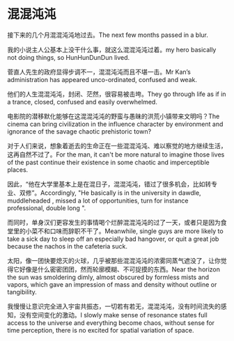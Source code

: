# 混混沌沌

<p><span class="chinese">接下来的几个月混混沌沌地过去。</span><span class="english">The next few months passed in a blur.</span></p>

<p><span class="chinese">我的小说主人公基本上没干什么事，就这么混混沌沌过着。</span><span class="english">my hero basically not doing things, so HunHunDunDun lived.</span></p>

<p><span class="chinese">菅直人先生的政府显得步调不一，混混沌沌而且不堪一击。</span><span class="english">Mr Kan’s administration has appeared unco-ordinated, confused and weak.</span></p>

<p><span class="chinese">他们的人生混混沌沌，封闭、茫然，很容易被击垮。</span><span class="english">They go through life as if in a trance, closed, confused and easily overwhelmed.</span></p>

<p><span class="chinese">电影院的潜移默化能够在这混混沌沌的野蛮与愚昧的洪荒小镇带来文明吗？</span><span class="english">The cinema can bring civilization in the influence character by environment and ignorance of the savage chaotic prehistoric town?</span></p>

<p><span class="chinese">对于人们来说，想象着逝去的生命正在一些混混沌沌、难以察觉的地方继续生活，这再自然不过了。</span><span class="english">For the man, it can't be more natural to imagine those lives of the past continue their existence in some chaotic and imperceptible places.</span></p>

<p><span class="chinese">因此，“他在大学里基本上是在混日子，混混沌沌，错过了很多机会，比如转专业、双修”。</span><span class="english">Accordingly, "He basically is in the university in dawdle, muddleheaded , missed a lot of opportunities, turn for instance professional, double long ".</span></p>

<p><span class="chinese">而同时，单身汉们更容发生的事情喝个烂醉混混沌沌的过了一天，或者只是因为食堂里的小菜不和口味而辞职不干了。</span><span class="english">Meanwhile, single guys are more likely to take a sick day to sleep off an especially bad hangover, or quit a great job because the nachos in the cafeteria suck.</span></p>

<p><span class="chinese">太阳，像一团快要熄灭的火球，几乎被那些混混沌沌的浓雾同蒸气遮没了，让你觉得它好像是什么密密团团，然而轮廓模糊、不可捉摸的东西。</span><span class="english">Near the horizon the sun was smoldering dimly, almost obscured by formless mists and vapors, which gave an impression of mass and density without outline or tangibility.</span></p>

<p><span class="chinese">我慢慢让意识完全进入宇宙共振态，一切若有若无，混混沌沌，没有时间流失的感知，没有空间变化的激动。</span><span class="english">I slowly make sense of resonance states full access to the universe and everything become chaos, without sense for time perception, there is no excited for spatial variation of space.</span></p>

